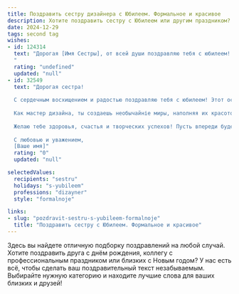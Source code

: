 ```yaml
---
title: Поздравить сестру дизайнера с Юбилеем. Формальное и красивое
description: Хотите поздравить сестру с Юбилеем или другим праздником? Наш ИИ создаст незабываемое поздравление, а вы обязательно выделитесь среди других.  
date: 2024-12-29
tags: second tag
wishes:
- id: 124314
  text: "Дорогая [Имя Сестры], от всей души поздравляю тебя с юбилеем!  Твой талант дизайнера,  тонкое чувство стиля и неутомимая творческая энергия  всегда восхищали меня. Желаю тебе новых ярких идей, вдохновения, успехов в профессиональной деятельности и, конечно же,  счастья, здоровья и благополучия на долгие годы!
  "
  rating: "undefined"
  updated: "null"
- id: 32549
  text: "Дорогая сестра!
  
  С сердечным восхищением и радостью поздравляю тебя с юбилеем! Этот особенный день — прекрасный повод отметить все твои достижения и успехи, которые ты смогла воплотить в жизнь благодаря своему таланту и неустанному труду.
  
  Как мастер дизайна, ты создаешь необычайніе миры, наполняя их красотой и гармонией. Твоя креативность и умение видеть уникальность во всем вдохновляет не только клиентов, но и нас — твою семью. Пусть каждый новый проект приносит тебе не только профессиональное удовлетворение, но и радость, а каждая идея находит своё осуществление.
  
  Желаю тебе здоровья, счастья и творческих успехов! Пусть впереди будет много ярких свершений и возможностей для роста. С твоим талантом и настойчивостью будущее обещает быть светлым.
  
  С любовью и уважением,
  [Ваше имя]"
  rating: "0"
  updated: "null"

selectedValues:
  recipients: "sestru"
  holidays: "s-yubileem"
  professions: "dizayner"
  style: "formalnoje"

links:
- slug: "pozdravit-sestru-s-yubileem-formalnoje"
  title: "Поздравить сестру с Юбилеем. Формальное и красивое"
---
```


Здесь вы найдете отличную подборку поздравлений на любой случай. 
Хотите поздравить друга с днём рождения, коллегу с профессиональным праздником или близких с Новым годом? У нас есть всё, чтобы сделать ваш поздравительный текст незабываемым. Выбирайте нужную категорию и находите лучшие слова для ваших близких и друзей!
